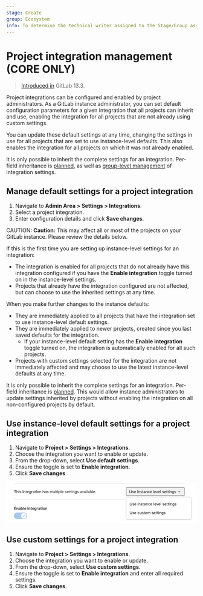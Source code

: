 ```yaml
---
stage: Create
group: Ecosystem
info: To determine the technical writer assigned to the Stage/Group associated with this page, see https://about.gitlab.com/handbook/engineering/ux/technical-writing/#designated-technical-writers
---
```


# Project integration management **(CORE ONLY)**

> [Introduced in](https://gitlab.com/groups/gitlab-org/-/epics/2137) GitLab 13.3.

Project integrations can be configured and enabled by project administrators. As a GitLab instance administrator, you can set default configuration parameters for a given integration that all projects can inherit and use, enabling the integration for all projects that are not already using custom settings.

You can update these default settings at any time, changing the settings in use for all projects that are set to use instance-level defaults. This also enables the integration for all projects on which it was not already enabled.

It is only possible to inherit the complete settings for an integration. Per-field inheritance is [planned](https://gitlab.com/groups/gitlab-org/-/epics/2137), as well as [group-level management](https://gitlab.com/groups/gitlab-org/-/epics/2543) of integration settings.

## Manage default settings for a project integration

1. Navigate to **Admin Area > Settings > Integrations**.
2. Select a project integration.
3. Enter configuration details and click **Save changes**.

CAUTION: **Caution:**
This may affect all or most of the projects on your GitLab instance. Please review the details below.

If this is the first time you are setting up instance-level settings for an integration:

- The integration is enabled for all projects that do not already have this integration configured if you have the **Enable integration** toggle turned on in the instance-level settings.
- Projects that already have the integration configured are not affected, but can choose to use the inherited settings at any time. 

When you make further changes to the instance defaults:

- They are immediately applied to all projects that have the integration set to use instance-level default settings.
- They are immediately applied to newer projects, created since you last saved defaults for the integration.
   - If your instance-level default setting has the **Enable integration** toggle turned on, the integration is automatically enabled for all such projects.
- Projects with custom settings selected for the integration are not immediately affected and may choose to use the latest instance-level defaults at any time.

It is only possible to inherit the complete settings for an integration. Per-field inheritance is [planned](https://gitlab.com/groups/gitlab-org/-/epics/2137). This would allow instance administrators to update settings inherited by projects without enabling the integration on all non-configured projects by default.

## Use instance-level default settings for a project integration

1. Navigate to **Project > Settings > Integrations**.
1. Choose the integration you want to enable or update.
2. From the drop-down, select **Use default settings**.
3. Ensure the toggle is set to **Enable integration**.
4. Click **Save changes** 

![Screenshot of project-level integration with dropdown to use instance-level settings](./img/instance_level_dropdown.png)

## Use custom settings for a project integration

1. Navigate to **Project > Settings > Integrations**.
1. Choose the integration you want to enable or update.
1. From the drop-down, select **Use custom settings**.
1. Ensure the toggle is set to **Enable integration** and enter all required settings.
1. Click **Save changes**.
